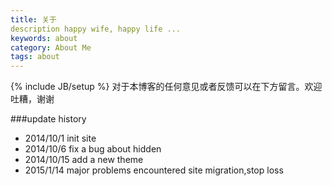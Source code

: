 ```yaml
---
title: 关于
description happy wife, happy life ...
keywords: about
category: About Me
tags: about
---
```



{% include JB/setup %}
对于本博客的任何意见或者反馈可以在下方留言。欢迎吐糟，谢谢

###update history
- 2014/10/1 init site
- 2014/10/6 fix a bug about hidden
- 2014/10/15 add a new theme
- 2015/1/14 major problems encountered site migration,stop loss
